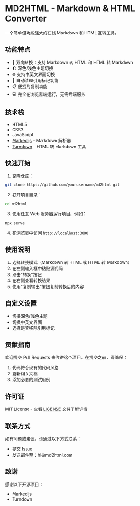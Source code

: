 # MD2HTML - Markdown & HTML Converter

一个简单但功能强大的在线 Markdown 和 HTML 互转工具。

## 功能特点

- 🔄 双向转换：支持 Markdown 转 HTML 和 HTML 转 Markdown
- 🌓 深色/浅色主题切换
- 🌐 支持中英文界面切换
- 🧹 自动清理引用标记功能
- 📋 便捷的复制功能
- 💻 完全在浏览器端运行，无需后端服务

## 技术栈

- HTML5
- CSS3
- JavaScript
- [Marked.js](https://marked.js.org/) - Markdown 解析器
- [Turndown](https://github.com/mixmark-io/turndown) - HTML 转 Markdown 工具

## 快速开始

1. 克隆仓库：
```bash
git clone https://github.com/yourusername/md2html.git
```

2. 打开项目目录：
```bash
cd md2html
```

3. 使用任意 Web 服务器运行项目，例如：
```bash
npx serve
```

4. 在浏览器中访问 `http://localhost:3000`

## 使用说明

1. 选择转换模式（Markdown 转 HTML 或 HTML 转 Markdown）
2. 在左侧输入框中粘贴源代码
3. 点击"转换"按钮
4. 在右侧查看转换结果
5. 使用"复制输出"按钮复制转换后的内容

## 自定义设置

- 切换深色/浅色主题
- 切换中英文界面
- 选择是否移除引用标记

## 贡献指南

欢迎提交 Pull Requests 来改进这个项目。在提交之前，请确保：

1. 代码符合现有的代码风格
2. 更新相关文档
3. 添加必要的测试用例

## 许可证

MIT License - 查看 [LICENSE](LICENSE) 文件了解详情

## 联系方式

如有问题或建议，请通过以下方式联系：

- 提交 Issue
- 发送邮件至：[hi@md2html.com](mailto:hi@md2html.com)

## 致谢

感谢以下开源项目：
- Marked.js
- Turndown